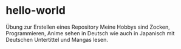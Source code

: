 # hello-world
Übung zur Erstellen eines Repository
Meine Hobbys sind Zocken, Programmieren, Anime sehen in Deutsch wie auch in Japanisch mit Deutschen Untertittel und Mangas lesen.

